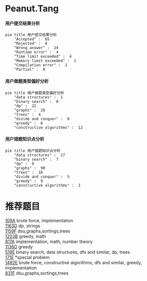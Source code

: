 # Peanut.Tang

<!-- tabs:start -->



#### **用户提交结果分析**

```mermaid
pie title 用户提交结果分析
    "Accepted" :  65
    "Rejected" :  0
    "Wrong answer" :  24
    "Runtime error" :  4
    "Time limit exceeded" :  4
    "Memory limit exceeded" :  1
    "Compilation error" :  2
    "Partial" :  0
```

#### **用户做题类型偏好分析**

```mermaid
pie title 用户做题类型偏好分析
    "data structures" :  1
    "binary search" :  0
    "dp" :  22
    "graphs" :  29
    "trees" :  4
    "divide and conquer" :  0
    "greedy" :  6
    "constructive algorithms" :  12
```
#### **用户错题知识点分析**

```mermaid
pie title 用户错题知识点分析
    "data structures" :  17
    "binary search" :  7
    "dp" :  9
    "graphs" :  90
    "trees" :  16
    "divide and conquer" :  5
    "greedy" :  9
    "constructive algorithms" :  1
```



<!-- tabs:end -->
# 推荐题目
[109A](https://codeforces.com/contest/109/problem/A)		brute force,
                        implementation		  
[1163D](https://codeforces.com/contest/1163/problem/D)		dp,
                        strings		  
[1159F](https://codeforces.com/contest/1159/problem/F)		dsu,graphs,sortings,trees		  
[1203B](https://codeforces.com/contest/1203/problem/B)		greedy,
                        math		  
[817A](https://codeforces.com/contest/817/problem/A)		implementation,
                        math,
                        number theory		  
[1136D](https://codeforces.com/contest/1136/problem/D)		greedy		  
[519E](https://codeforces.com/contest/519/problem/E)		binary search,
                        data structures,
                        dfs and similar,
                        dp,
                        trees		  
[171E](https://codeforces.com/contest/171/problem/E)		*special problem		  
[1492E](https://codeforces.com/contest/1492/problem/E)		brute force,
                        constructive algorithms,
                        dfs and similar,
                        greedy,
                        implementation		  
[831F](https://codeforces.com/contest/831/problem/F)		dsu,graphs,sortings,trees		  
